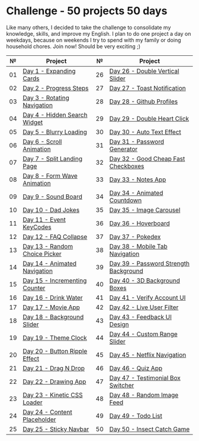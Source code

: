 # Сhallenge - 50 projects 50 days

Like many others, I decided to take the challenge to consolidate my knowledge, skills, and improve my English. I plan to do one project a day on weekdays, because on weekends I try to spend with my family or doing household chores. Join now! Should be very exciting ;)

|№|Project|№|Project|
|--|-----|--|-----|
|01|[Day 1 - Expanding Cards](https://github.com/Sati-prog/12_challenge-50projects50days/tree/main/Expanding_Cards)|26|[Day 26 - Double Vertical Slider](https://github.com/Sati-prog/12_challenge-50projects50days/tree/main/Double_Vertical_Slider)|
|02|[Day 2 - Progress Steps](https://github.com/Sati-prog/12_challenge-50projects50days/tree/main/Progress_Steps)|27|[Day 27 - Toast Notification](https://github.com/Sati-prog/12_challenge-50projects50days/tree/main/Toast_Notification)|
|03|[Day 3 - Rotating Navigation](https://github.com/Sati-prog/12_challenge-50projects50days/tree/main/Rotating_Navigation)|28|[Day 28 - Github Profiles](https://github.com/Sati-prog/12_challenge-50projects50days/tree/main/Github_Profiles)|
|04|[Day 4 - Hidden Search Widget](https://github.com/Sati-prog/12_challenge-50projects50days/tree/main/Hidden_Search_Widget)|29|[Day 29 - Double Heart Click](https://github.com/Sati-prog/12_challenge-50projects50days/tree/main/Double_Heart_Click)
|05|[Day 5 - Blurry Loading](https://github.com/Sati-prog/12_challenge-50projects50days/tree/main/Blurry_Loading)|30|[Day 30 - Auto Text Effect](https://github.com/Sati-prog/12_challenge-50projects50days/tree/main/Auto_Text_Effect)|
|06|[Day 6 - Scroll Animation](https://github.com/Sati-prog/12_challenge-50projects50days/tree/main/Scroll_Animation)|31|[Day 31 - Password Generator](https://github.com/Sati-prog/12_challenge-50projects50days/tree/main/Password_Generator)|
|07|[Day 7 - Split Landing Page](https://github.com/Sati-prog/12_challenge-50projects50days/tree/main/Split_Landing_Page)|32|[Day 32 - Good Cheap Fast Checkboxes](https://github.com/Sati-prog/12_challenge-50projects50days/tree/main/Good_Cheap_Fast_Checkboxes)|
|08|[Day 8 - Form Wave Animation](https://github.com/Sati-prog/12_challenge-50projects50days/tree/main/Form_Wave_Animation)|33|[Day 33 - Notes App](https://github.com/Sati-prog/12_challenge-50projects50days/tree/main/Notes_App)|
|09|[Day 9 - Sound Board](https://github.com/Sati-prog/12_challenge-50projects50days/tree/main/Sound_Board)|34|[Day 34 - Animated Countdown](https://github.com/Sati-prog/12_challenge-50projects50days/tree/main/Animated_Countdown)|
|10|[Day 10 - Dad Jokes](https://github.com/Sati-prog/12_challenge-50projects50days/tree/main/Dad_Jokes)|35|[Day 35 - Image Carousel](https://github.com/Sati-prog/12_challenge-50projects50days/tree/main/Image_Carousel)|
|11|[Day 11 - Event KeyCodes](https://github.com/Sati-prog/12_challenge-50projects50days/tree/main/Event_KeyCodes)|36|[Day 36 - Hoverboard](https://github.com/Sati-prog/12_challenge-50projects50days/tree/main/Hoverboard)|
|12|[Day 12 - FAQ Collapse](https://github.com/Sati-prog/12_challenge-50projects50days/tree/main/FAQ_Collapse)|37|[Day 37 - Pokedex](https://github.com/Sati-prog/12_challenge-50projects50days/tree/main/Pokedex)|
|13|[Day 13 - Random Choice Picker](https://github.com/Sati-prog/12_challenge-50projects50days/tree/main/Random_Choice_Picker)|38|[Day 38 - Mobile Tab Navigation](https://github.com/Sati-prog/12_challenge-50projects50days/tree/main/Mobile_Tab_Navigation)|
|14|[Day 14 - Animated Navigation](https://github.com/Sati-prog/12_challenge-50projects50days/tree/main/Animated_Navigation)|39|[Day 39 - Password Strength Background](https://github.com/Sati-prog/12_challenge-50projects50days/tree/main/Password_Strength_Background)|
|15|[Day 15 - Incrementing Counter](https://github.com/Sati-prog/12_challenge-50projects50days/tree/main/Incrementing_Counter)|40|[Day 40 - 3D Background Boxes](https://github.com/Sati-prog/12_challenge-50projects50days/tree/main/3D_Background_Boxes)|
|16|[Day 16 - Drink Water](https://github.com/Sati-prog/12_challenge-50projects50days/tree/main/Drink_Water)|41|[Day 41 - Verify Account UI](https://github.com/Sati-prog/12_challenge-50projects50days/tree/main/Verify_Account_UI)|
|17|[Day 17 - Movie App](https://github.com/Sati-prog/12_challenge-50projects50days/tree/main/Movie_App)|42|[Day 42 - Live User Filter](https://github.com/Sati-prog/12_challenge-50projects50days/tree/main/Live_User_Filter)|
|18|[Day 18 - Background Slider](https://github.com/Sati-prog/12_challenge-50projects50days/tree/main/Background_Slider)|43|[Day 43 - Feedback UI Design](https://github.com/Sati-prog/12_challenge-50projects50days/tree/main/Feedback_UI_Design)|
|19|[Day 19 - Theme Clock](https://github.com/Sati-prog/12_challenge-50projects50days/tree/main/Theme_Clock)|44|[Day 44 - Custom Range Slider](https://github.com/Sati-prog/12_challenge-50projects50days/tree/main/Custom_Range_Slider)|
|20|[Day 20 - Button Ripple Effect](https://github.com/Sati-prog/12_challenge-50projects50days/tree/main/Button_Ripple_Effect)|45|[Day 45 - Netflix Navigation](https://github.com/Sati-prog/12_challenge-50projects50days/tree/main/Netflix_Navigation)|
|21|[Day 21 - Drag N Drop](https://github.com/Sati-prog/12_challenge-50projects50days/tree/main/Drag_N_Drop)|46|[Day 46 - Quiz App](https://github.com/Sati-prog/12_challenge-50projects50days/tree/main/Quiz_App)|
|22|[Day 22 - Drawing App](https://github.com/Sati-prog/12_challenge-50projects50days/tree/main/Drawing_App)|47|[Day 47 - Testimonial Box Switcher](https://github.com/Sati-prog/12_challenge-50projects50days/tree/main/Testimonial_Box_Switcher)|
|23|[Day 23 - Kinetic CSS Loader](https://github.com/Sati-prog/12_challenge-50projects50days/tree/main/Kinetic_CSS_Loader)|48|[Day 48 - Random Image Feed]()|
|24|[Day 24 - Content Placeholder](https://github.com/Sati-prog/12_challenge-50projects50days/tree/main/Content_Placeholder)|49|[Day 49 - Todo List]()|
|25|[Day 25 - Sticky Navbar](https://github.com/Sati-prog/12_challenge-50projects50days/tree/main/Sticky_Navbar)|50|[Day 50 - Insect Catch Game]()|
